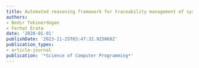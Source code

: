 ```yaml
---
title: Automated reasoning framework for traceability management of system of systems
authors:
- Bedir Tekinerdogan
- Ferhat Erata
date: '2020-01-01'
publishDate: '2023-11-25T03:47:32.925068Z'
publication_types:
- article-journal
publication: '*Science of Computer Programming*'
---
```


